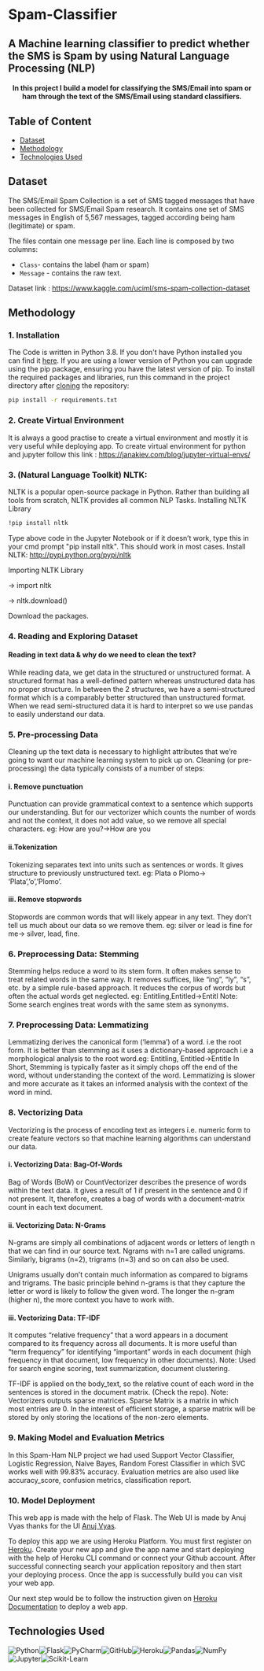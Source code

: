 # Spam-Classifier 
## A Machine learning classifier to predict whether the SMS is Spam by using Natural Language Processing (NLP)

<h4 align="center">In this project I build a model for classifying the SMS/Email into spam or ham through the text of the SMS/Email using standard classifiers.</h4>


## Table of Content

  * [Dataset](#dataset)
  * [Methodology](#methodology)
  * [Technologies Used](#technologies-used)
  
## Dataset
The SMS/Email Spam Collection is a set of SMS tagged messages that have been collected for SMS/Email Spam research. It contains one set of SMS messages in English of 5,567 messages, tagged according being ham (legitimate) or spam.


The files contain one message per line. Each line is composed by two columns:
- `Class`- contains the label (ham or spam) 
- `Message` - contains the raw text.

Dataset link : https://www.kaggle.com/uciml/sms-spam-collection-dataset


## Methodology

### 1. Installation
The Code is written in Python 3.8. If you don't have Python installed you can find it [here](https://www.python.org/downloads/). If you are using a lower version of Python you can upgrade using the pip package, ensuring you have the latest version of pip. To install the required packages and libraries, run this command in the project directory after [cloning](https://www.howtogeek.com/451360/how-to-clone-a-github-repository/) the repository:
```bash
pip install -r requirements.txt
```

### 2. Create Virtual Environment
It is always a good practise to create a virtual environment and mostly it is very useful while deploying app. To create virtual environment for python and jupyter follow this link : https://janakiev.com/blog/jupyter-virtual-envs/

### 3. (Natural Language Toolkit) NLTK:
NLTK is a popular open-source package in Python. Rather than building all tools from scratch, NLTK provides all common NLP Tasks.
Installing NLTK Library
```bash
!pip install nltk 
```
Type above code in the Jupyter Notebook or if it doesn’t work, type this in your cmd prompt "pip install nltk". This should work in most cases. Install NLTK: http://pypi.python.org/pypi/nltk

Importing NLTK Library

-> import nltk

-> nltk.download()

Download the packages.

### 4. Reading and Exploring Dataset

#### Reading in text data & why do we need to clean the text?
While reading data, we get data in the structured or unstructured format. A structured format has a well-defined pattern whereas unstructured data has no proper structure. In between the 2 structures, we have a semi-structured format which is a comparably better structured than unstructured format. When we read semi-structured data it is hard to interpret so we use pandas to easily understand our data.

### 5. Pre-processing Data
Cleaning up the text data is necessary to highlight attributes that we’re going to want our machine learning system to pick up on. Cleaning (or pre-processing) the data typically consists of a number of steps:

#### i. Remove punctuation
Punctuation can provide grammatical context to a sentence which supports our understanding. But for our vectorizer which counts the number of words and not the context, it does not add value, so we remove all special characters. eg: How are you?->How are you

#### ii.Tokenization
Tokenizing separates text into units such as sentences or words. It gives structure to previously unstructured text. eg: Plata o Plomo-> ‘Plata’,’o’,’Plomo’.

#### iii. Remove stopwords
Stopwords are common words that will likely appear in any text. They don’t tell us much about our data so we remove them. eg: silver or lead is fine for me-> silver, lead, fine.

### 6. Preprocessing Data: Stemming
Stemming helps reduce a word to its stem form. It often makes sense to treat related words in the same way. It removes suffices, like “ing”, “ly”, “s”, etc. by a simple rule-based approach. It reduces the corpus of words but often the actual words get neglected. eg: Entitling,Entitled->Entitl Note: Some search engines treat words with the same stem as synonyms.

### 7. Preprocessing Data: Lemmatizing
Lemmatizing derives the canonical form (‘lemma’) of a word. i.e the root form. It is better than stemming as it uses a dictionary-based approach i.e a morphological analysis to the root word.eg: Entitling, Entitled->Entitle In Short, Stemming is typically faster as it simply chops off the end of the word, without understanding the context of the word. Lemmatizing is slower and more accurate as it takes an informed analysis with the context of the word in mind.

### 8. Vectorizing Data
Vectorizing is the process of encoding text as integers i.e. numeric form to create feature vectors so that machine learning algorithms can understand our data.

#### i. Vectorizing Data: Bag-Of-Words
Bag of Words (BoW) or CountVectorizer describes the presence of words within the text data. It gives a result of 1 if present in the sentence and 0 if not present. It, therefore, creates a bag of words with a document-matrix count in each text document.

#### ii. Vectorizing Data: N-Grams
N-grams are simply all combinations of adjacent words or letters of length n that we can find in our source text. Ngrams with n=1 are called unigrams. Similarly, bigrams (n=2), trigrams (n=3) and so on can also be used.

Unigrams usually don’t contain much information as compared to bigrams and trigrams. The basic principle behind n-grams is that they capture the letter or word is likely to follow the given word. The longer the n-gram (higher n), the more context you have to work with.

#### iii. Vectorizing Data: TF-IDF
It computes “relative frequency” that a word appears in a document compared to its frequency across all documents. It is more useful than “term frequency” for identifying “important” words in each document (high frequency in that document, low frequency in other documents). Note: Used for search engine scoring, text summarization, document clustering.

TF-IDF is applied on the body_text, so the relative count of each word in the sentences is stored in the document matrix. (Check the repo). Note: Vectorizers outputs sparse matrices. Sparse Matrix is a matrix in which most entries are 0. In the interest of efficient storage, a sparse matrix will be stored by only storing the locations of the non-zero elements.



### 9. Making Model and Evaluation Metrics

In this Spam-Ham NLP project we had used Support Vector Classifier, Logistic Regression, Naive Bayes, Random Forest Classifier in which SVC works well with 99.83% accuracy. Evaluation metrics are also used like accuracy_score, confusion metrics, classification report.

### 10. Model Deployment

This web app is made with the help of Flask. The Web UI is made by Anuj Vyas thanks for the UI [Anuj Vyas](https://github.com/anujvyas).

To deploy this app we are using Heroku Platform. You must first register on [Heroku](https://www.heroku.com/home).
Create your new app and give the app name and start deploying with the help of Heroku CLI command or connect your Github account.
After successful connecting search your application repository and then start your deploying process.
Once the app is successfully build you can visit your web app.

Our next step would be to follow the instruction given on [Heroku Documentation](https://devcenter.heroku.com/articles/getting-started-with-python) to deploy a web app.


## Technologies Used

<img alt="Python" src="https://img.shields.io/badge/python-%2314354C.svg?style=for-the-badge&logo=python&logoColor=white"/><img alt="Flask" src="https://img.shields.io/badge/flask-%23000.svg?style=for-the-badge&logo=flask&logoColor=white"/><img alt="PyCharm" src="https://img.shields.io/badge/pycharm-143?style=for-the-badge&logo=pycharm&logoColor=black&color=black&labelColor=green"/><img alt="GitHub" src="https://img.shields.io/badge/github-%23121011.svg?style=for-the-badge&logo=github&logoColor=white"/><img alt="Heroku" src="https://img.shields.io/badge/heroku-%23430098.svg?style=for-the-badge&logo=heroku&logoColor=white"/><img alt="Pandas" src="https://img.shields.io/badge/pandas-%23150458.svg?style=for-the-badge&logo=pandas&logoColor=white" /><img alt="NumPy" src="https://img.shields.io/badge/numpy-%23013243.svg?style=for-the-badge&logo=numpy&logoColor=white" /><img alt="Jupyter" src="https://img.shields.io/badge/Jupyter-%23F37626.svg?style=for-the-badge&logo=Jupyter&logoColor=white" /><img alt="Scikit-Learn" src="https://img.shields.io/badge/scikit--learn-%23F7931E.svg?style=for-the-badge&logo=scikit-learn&logoColor=white" />

